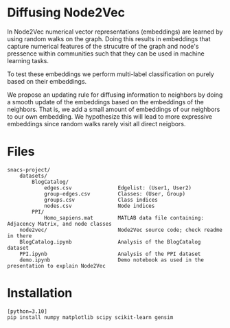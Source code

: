 # Diffusing Node2Vec
In Node2Vec numerical vector representations (embeddings) are learned
by using random walks on the graph. Doing this results in embeddings
that capture numerical features of the strucutre of the graph and 
node's pressence within communities such that they can be used in 
machine learning tasks. 

To test these embeddings we perform multi-label classification on 
purely based on their embeddings.

We propose an updating rule for diffusing information to neighbors
by doing a smooth update of the embeddings based on the embeddings of 
the neighbors. That is, we add a small amount of embeddings of our
neighbors to our own embedding. We hypothesize this will lead to 
more expressive embeddings since random walks rarely visit all 
direct neigbors.

# Files
```
snacs-project/
    datasets/
        BlogCatalog/
            edges.csv               Edgelist: (User1, User2)
            group-edges.csv         Classes: (User, Group)
            groups.csv              Class indices
            nodes.csv               Node indices
        PPI/
            Homo_sapiens.mat        MATLAB data file containing: Adjacency Matrix, and node classes
    node2vec/                       Node2Vec source code; check readme in there
    BlogCatalog.ipynb               Analysis of the BlogCatalog dataset
    PPI.ipynb                       Analysis of the PPI dataset
    demo.ipynb                      Demo notebook as used in the presentation to explain Node2Vec
```

# Installation

```
[python=3.10]
pip install numpy matplotlib scipy scikit-learn gensim
```